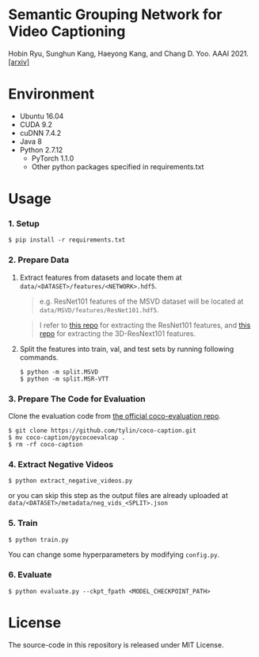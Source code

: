 # Semantic Grouping Network for Video Captioning
Hobin Ryu, Sunghun Kang, Haeyong Kang, and Chang D. Yoo. AAAI 2021.
[[arxiv]](https://arxiv.org/abs/2102.00831)

# Environment

* Ubuntu 16.04
* CUDA 9.2
* cuDNN 7.4.2
* Java 8
* Python 2.7.12
  * PyTorch 1.1.0
  * Other python packages specified in requirements.txt


# Usage

### 1. Setup
   ```
   $ pip install -r requirements.txt
   ```

### 2. Prepare Data
   1. Extract features from datasets and locate them at `data/<DATASET>/features/<NETWORK>.hdf5`.
   
      > e.g. ResNet101 features of the MSVD dataset will be located at `data/MSVD/features/ResNet101.hdf5`.
   
      > I refer to [this repo](https://github.com/hobincar/pytorch-video-feature-extractor) for extracting the ResNet101 features, and [this repo](https://github.com/kenshohara/video-classification-3d-cnn-pytorch) for extracting the 3D-ResNext101 features.

   2. Split the features into train, val, and test sets by running following commands.
      ```
      $ python -m split.MSVD
      $ python -m split.MSR-VTT
      ```

### 3. Prepare The Code for Evaluation
   Clone the evaluation code from [the official coco-evaluation repo](https://github.com/tylin/coco-caption).
   ```
   $ git clone https://github.com/tylin/coco-caption.git
   $ mv coco-caption/pycocoevalcap .
   $ rm -rf coco-caption
   ```

### 4. Extract Negative Videos
   ```
   $ python extract_negative_videos.py
   ```
   or you can skip this step as the output files are already uploaded at `data/<DATASET>/metadata/neg_vids_<SPLIT>.json`

### 5. Train
   ```
   $ python train.py
   ```
   You can change some hyperparameters by modifying `config.py`.

### 6. Evaluate
   ```
   $ python evaluate.py --ckpt_fpath <MODEL_CHECKPOINT_PATH>
   ```

# License
The source-code in this repository is released under MIT License.
